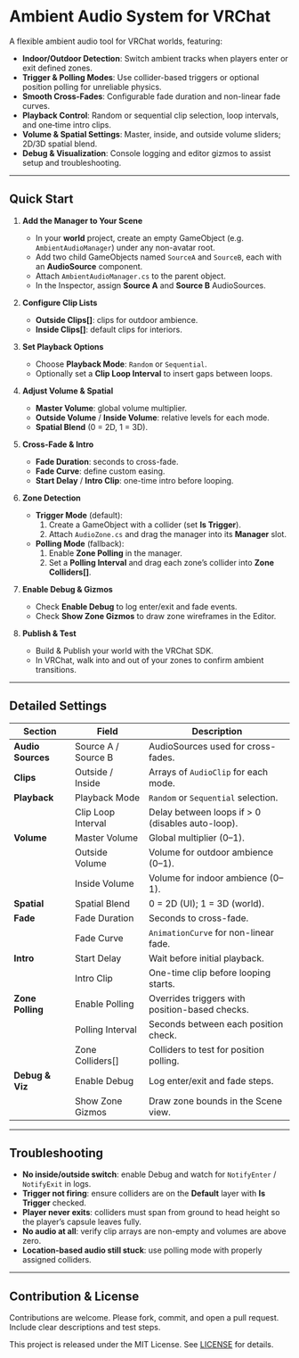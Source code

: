 # Ambient Audio System for VRChat

A flexible ambient audio tool for VRChat worlds, featuring:

- **Indoor/Outdoor Detection**: Switch ambient tracks when players enter or exit defined zones.
- **Trigger & Polling Modes**: Use collider-based triggers or optional position polling for unreliable physics.
- **Smooth Cross‐Fades**: Configurable fade duration and non-linear fade curves.
- **Playback Control**: Random or sequential clip selection, loop intervals, and one‐time intro clips.
- **Volume & Spatial Settings**: Master, inside, and outside volume sliders; 2D/3D spatial blend.
- **Debug & Visualization**: Console logging and editor gizmos to assist setup and troubleshooting.

---

## Quick Start

1. **Add the Manager to Your Scene**
   - In your **world** project, create an empty GameObject (e.g. `AmbientAudioManager`) under any non-avatar root.
   - Add two child GameObjects named `SourceA` and `SourceB`, each with an **AudioSource** component.
   - Attach `AmbientAudioManager.cs` to the parent object.
   - In the Inspector, assign **Source A** and **Source B** AudioSources.

2. **Configure Clip Lists**
   - **Outside Clips[]**: clips for outdoor ambience.
   - **Inside Clips[]**: default clips for interiors.

3. **Set Playback Options**
   - Choose **Playback Mode**: `Random` or `Sequential`.
   - Optionally set a **Clip Loop Interval** to insert gaps between loops.

4. **Adjust Volume & Spatial**
   - **Master Volume**: global volume multiplier.
   - **Outside Volume** / **Inside Volume**: relative levels for each mode.
   - **Spatial Blend** (0 = 2D, 1 = 3D).

5. **Cross-Fade & Intro**
   - **Fade Duration**: seconds to cross-fade.
   - **Fade Curve**: define custom easing.
   - **Start Delay** / **Intro Clip**: one-time intro before looping.

6. **Zone Detection**
   - **Trigger Mode** (default):
     1. Create a GameObject with a collider (set **Is Trigger**).
     2. Attach `AudioZone.cs` and drag the manager into its **Manager** slot.
   - **Polling Mode** (fallback):
     1. Enable **Zone Polling** in the manager.
     2. Set a **Polling Interval** and drag each zone’s collider into **Zone Colliders[]**.

7. **Enable Debug & Gizmos**
   - Check **Enable Debug** to log enter/exit and fade events.
   - Check **Show Zone Gizmos** to draw zone wireframes in the Editor.

8. **Publish & Test**
   - Build & Publish your world with the VRChat SDK.
   - In VRChat, walk into and out of your zones to confirm ambient transitions.

---

## Detailed Settings

| Section              | Field                 | Description                                          |
|----------------------|-----------------------|------------------------------------------------------|
| **Audio Sources**    | Source A / Source B   | AudioSources used for cross-fades.                   |
| **Clips**            | Outside / Inside      | Arrays of `AudioClip` for each mode.                 |
| **Playback**         | Playback Mode         | `Random` or `Sequential` selection.                  |
|                      | Clip Loop Interval    | Delay between loops if > 0 (disables auto-loop).     |
| **Volume**           | Master Volume         | Global multiplier (0–1).                             |
|                      | Outside Volume        | Volume for outdoor ambience (0–1).                   |
|                      | Inside Volume         | Volume for indoor ambience (0–1).                    |
| **Spatial**          | Spatial Blend         | 0 = 2D (UI); 1 = 3D (world).                         |
| **Fade**             | Fade Duration         | Seconds to cross-fade.                               |
|                      | Fade Curve            | `AnimationCurve` for non-linear fade.                |
| **Intro**            | Start Delay           | Wait before initial playback.                        |
|                      | Intro Clip            | One-time clip before looping starts.                 |
| **Zone Polling**     | Enable Polling        | Overrides triggers with position-based checks.       |
|                      | Polling Interval      | Seconds between each position check.                 |
|                      | Zone Colliders[]      | Colliders to test for position polling.              |
| **Debug & Viz**      | Enable Debug          | Log enter/exit and fade steps.                       |
|                      | Show Zone Gizmos      | Draw zone bounds in the Scene view.                  |

---

## Troubleshooting

- **No inside/outside switch**: enable Debug and watch for `NotifyEnter` / `NotifyExit` in logs.
- **Trigger not firing**: ensure colliders are on the **Default** layer with **Is Trigger** checked.
- **Player never exits**: colliders must span from ground to head height so the player’s capsule leaves fully.
- **No audio at all**: verify clip arrays are non-empty and volumes are above zero.
- **Location-based audio still stuck**: use polling mode with properly assigned colliders.

---

## Contribution & License

Contributions are welcome. Please fork, commit, and open a pull request. Include clear descriptions and test steps.

This project is released under the MIT License. See [LICENSE](LICENSE) for details.
